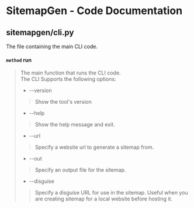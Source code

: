 # SitemapGen - Code Documentation

## sitemapgen/cli.py
The file containing the main CLI code. 



#### `method` run
>The main function that runs the CLI code.  
>The CLI Supports the following options:  
>-  --version        
>>  Show the tool's version
>-  --help           
>> Show the help message and exit.
>-  --url <url>      
>> Specify a website url to generate a sitemap from. 
>-  --out <path>    
>> Specify an output file for the sitemap. 
>-  --disguise <url> 
>> Specify a disguise URL for use in the sitemap. Useful when you are creating sitemap for a local website before hosting it.
	